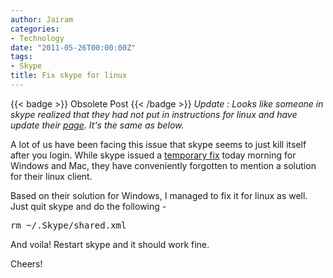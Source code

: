 ```yaml
---
author: Jairam
categories:
- Technology
date: "2011-05-26T00:00:00Z"
tags:
- Skype
title: Fix skype for linux
---
```

{{< badge >}}
Obsolete Post
{{< /badge >}}
*Update : Looks like someone in skype realized that they had not put in instructions for linux and have update their [page](http://heartbeat.skype.com/2011/05/problems_signing_into_skype_an.html). It's the same as below.*

A lot of us have been facing this issue that skype seems to just kill itself after you login. While skype issued a [temporary fix](http://heartbeat.skype.com/2011/05/problems_signing_into_skype_an.html) today morning for Windows and Mac, they have conveniently forgotten to mention a solution for their linux client.

Based on their solution for Windows, I managed to fix it for linux as well. Just quit skype and do the following -

<pre>rm ~/.Skype/shared.xml</pre>

And voila! Restart skype and it should work fine.

Cheers!
